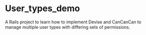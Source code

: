# User_types_demo

A Rails project to learn how to implement Devise and CanCanCan to manage multiple user types with differing sets of permissions.
